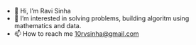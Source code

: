 - 👋 Hi, I’m Ravi Sinha
- 👀 I’m interested in solving problems, building algoritm using mathematics and data.
- 📫 How to reach me 10rvsinha@gmail.com

<!---
10rvsinha/10rvsinha is a ✨ special ✨ repository because its `README.md` (this file) appears on your GitHub profile.
You can click the Preview link to take a look at your changes.
--->
